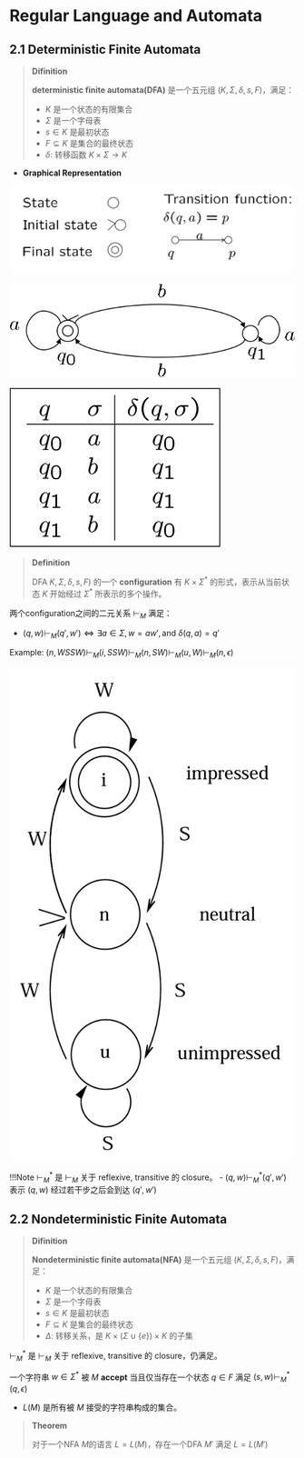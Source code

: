 # Regular Language and Automata

## 2.1 Deterministic Finite Automata

> **Difinition**
>
> **deterministic finite automata(DFA)** 是一个五元组 $(K,\Sigma,\delta,s,F)$，满足：
>
> - $K$ 是一个状态的有限集合
> - $\Sigma$ 是一个字母表
> - $s\in K$ 是最初状态
> - $F\subseteq K$ 是集合的最终状态
> - $\delta$: 转移函数 $K\times \Sigma\rightarrow K$

- **Graphical Representation**

![2-1](pic/2-1.png)

![2-2](pic/2-2.png)

![2-3](pic/2-3.png)

> **Definition**
>
> DFA $K,\Sigma,\delta,s,F)$ 的一个 **configuration** 有 $K\times \Sigma^*$ 的形式，表示从当前状态 $K$ 开始经过 $\Sigma^*$ 所表示的多个操作。

两个configuration之间的二元关系 $\vdash_M$ 满足：

- $(q,w)\vdash_M(q',w') \Leftrightarrow \exists a\in\Sigma,w=aw',\text{and }\delta(q,a)=q'$

Example: $(n,WSSW)\vdash_M(i,SSW)\vdash_M(n,SW)\vdash_M(u,W)\vdash_M(n,\epsilon)$

![2-4](pic/2-4.png)

!!!Note
	$\vdash_M^*$ 是 $\vdash_M$ 关于 reflexive, transitive 的 closure。
	- $(q,w)\vdash_M^*(q',w')$ 表示 $(q,w)$ 经过若干步之后会到达 $(q',w')$



## 2.2 Nondeterministic Finite Automata

> **Difinition**
>
> **Nondeterministic finite automata(NFA)** 是一个五元组 $(K,\Sigma,\delta,s,F)$，满足：
>
> - $K$ 是一个状态的有限集合
> - $\Sigma$ 是一个字母表
> - $s\in K$ 是最初状态
> - $F\subseteq K$ 是集合的最终状态
> - $\Delta$: 转移关系，是 $K\times (\Sigma\cup\{e\})\times K$ 的子集

$\vdash_M^*$ 是 $\vdash_M$ 关于 reflexive, transitive 的 closure，仍满足。

一个字符串 $w\in\Sigma^*$ 被 $M$ **accept** 当且仅当存在一个状态 $q\in F$ 满足 $(s,w)\vdash_M^*(q,\epsilon)$

- $L(M)$ 是所有被 $M$ 接受的字符串构成的集合。

> **Theorem**
>
> 对于一个NFA $M$的语言 $L=L(M)$，存在一个DFA $M'$ 满足 $L=L(M')$